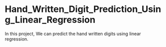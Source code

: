 # Hand_Written_Digit_Prediction_Using_Linear_Regression
In this project, We can predict the hand written digits using linear regression.

